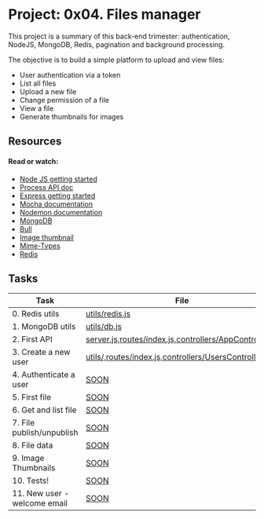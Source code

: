 # Project: 0x04. Files manager

This project is a summary of this back-end trimester: authentication, NodeJS, MongoDB, Redis, pagination and background processing.

The objective is to build a simple platform to upload and view files:

- User authentication via a token
- List all files
- Upload a new file
- Change permission of a file
- View a file
- Generate thumbnails for images

## Resources

#### Read or watch:

- [Node JS getting started](https://intranet.alxswe.com/rltoken/buFPHJYnZjtOrTd610j6Og)
- [Process API doc](https://intranet.alxswe.com/rltoken/uYPplj2cPK8pcP0LtV6RuA)
- [Express getting started](https://intranet.alxswe.com/rltoken/SujfeWKCWmUMomfETjETEg)
- [Mocha documentation](https://intranet.alxswe.com/rltoken/FzEwplmoZiyGvkgKllZNJw)
- [Nodemon documentation](https://intranet.alxswe.com/rltoken/pdNNTX0OLugbhxvP3sLgOw)
- [MongoDB](https://intranet.alxswe.com/rltoken/g1x7y_3GskzVAJBTXcSjmA)
- [Bull](https://intranet.alxswe.com/rltoken/NkHBpGrxnd0sK_fDPMbihg)
- [Image thumbnail](https://intranet.alxswe.com/rltoken/KX6cck2nyLpQOTDMLcwxLg)
- [Mime-Types](https://intranet.alxswe.com/rltoken/j9B0Kc-4HDKLUe88ShbOjQ)
- [Redis](https://intranet.alxswe.com/rltoken/nqwKRszO8Tkj_ZWW1EFwGw)

## Tasks

| Task                         | File                                                                                                              |
| ---------------------------- | ----------------------------------------------------------------------------------------------------------------- |
| 0. Redis utils               | [utils/redis.js](./utils/redis.js)                                                                                |
| 1. MongoDB utils             | [utils/db.js](./utils/db.js)                                                                                      |
| 2. First API                 | [server.js,routes/index.js,controllers/AppController.js](./server.js,./routes/index.js,controllers/AppController) |
| 3. Create a new user         | [utils/,routes/index.js,controllers/UsersController.js](./utils/,routes/index.js,controllers/UsersController.js)  |
| 4. Authenticate a user       | [SOON](./)                                                                                                        |
| 5. First file                | [SOON](./)                                                                                                        |
| 6. Get and list file         | [SOON](./)                                                                                                        |
| 7. File publish/unpublish    | [SOON](./)                                                                                                        |
| 8. File data                 | [SOON](./)                                                                                                        |
| 9. Image Thumbnails          | [SOON](./)                                                                                                        |
| 10. Tests!                   | [SOON](./)                                                                                                        |
| 11. New user - welcome email | [SOON](./)                                                                                                        |
